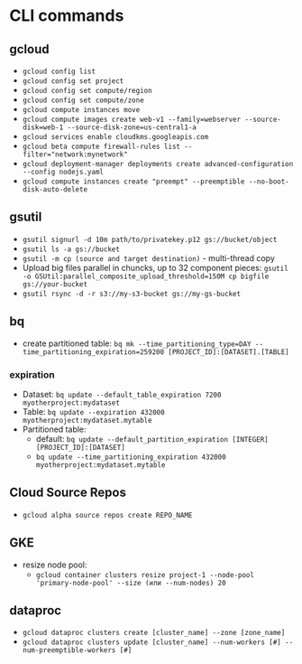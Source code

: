 # CLI commands

## gcloud

- `gcloud config list`
- `gcloud config set project`
- `gcloud config set compute/region`
- `gcloud config set compute/zone`
- `gcloud compute instances move`
- `gcloud compute images create web-v1 --family=webserver --source-disk=web-1 --source-disk-zone=us-central1-a`
- `gcloud services enable cloudkms.googleapis.com`
- `gcloud beta compute firewall-rules list --filter="network:mynetwork"`
- `gcloud deployment-manager deployments create advanced-configuration --config nodejs.yaml`
- `gcloud compute instances create "preempt" --preemptible --no-boot-disk-auto-delete`

## gsutil

- `gsutil signurl -d 10m path/to/privatekey.p12 gs://bucket/object`
- `gsutil ls -a gs://bucket`
- `gsutil -m cp (source and target destination)` - multi-thread copy
- Upload big files parallel in chuncks, up to 32 component pieces: `gsutil -o GSUtil:parallel_composite_upload_threshold=150M cp bigfile gs://your-bucket`
- `gsutil rsync -d -r s3://my-s3-bucket gs://my-gs-bucket`

## bq

- create partitioned table: `bq mk --time_partitioning_type=DAY --time_partitioning_expiration=259200 [PROJECT_ID]:[DATASET].[TABLE]`

### expiration
- Dataset: `bq update --default_table_expiration 7200 myotherproject:mydataset`
- Table: `bq update --expiration 432000 myotherproject:mydataset.mytable`
- Partitioned table:
    - default: `bq update --default_partition_expiration [INTEGER] [PROJECT_ID]:[DATASET]`
    - `bq update --time_partitioning_expiration 432000 myotherproject:mydataset.mytable`

## Cloud Source Repos

- `gcloud alpha source repos create REPO_NAME`

## GKE

- resize node pool:
    - `gcloud container clusters resize project-1 --node-pool 'primary-node-pool' --size (или --num-nodes) 20`

## dataproc

- `gcloud dataproc clusters create [cluster_name] --zone [zone_name]`
- `gcloud dataproc clusters update [cluster_name] --num-workers [#] --num-preemptible-workers [#]`
